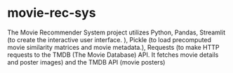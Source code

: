 # movie-rec-sys
The Movie Recommender System project utilizes Python, Pandas, Streamlit (to create the interactive user interface. ), Pickle (to load precomputed movie similarity matrices and movie metadata.), Requests (to make HTTP requests to the TMDB (The Movie Database) API. It fetches movie details and poster images) and the TMDB API (movie posters)
